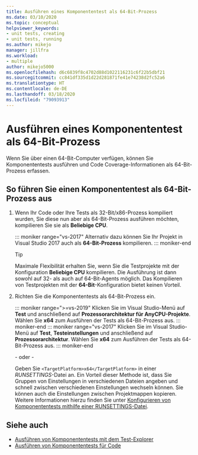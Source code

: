 ```yaml
---
title: Ausführen eines Komponententest als 64-Bit-Prozess
ms.date: 03/10/2020
ms.topic: conceptual
helpviewer_keywords:
- unit tests, creating
- unit tests, running
ms.author: mikejo
manager: jillfra
ms.workload:
- multiple
author: mikejo5000
ms.openlocfilehash: d6c6839f8c4702d88d1022116231c6f22b5dbf21
ms.sourcegitcommit: cc841df335d1d22d281871fe41e74238d2fc52a6
ms.translationtype: HT
ms.contentlocale: de-DE
ms.lasthandoff: 03/18/2020
ms.locfileid: "79093913"
---
```

# <a name="run-a-unit-test-as-a-64-bit-process"></a>Ausführen eines Komponententest als 64-Bit-Prozess

Wenn Sie über einen 64-Bit-Computer verfügen, können Sie Komponententests ausführen und Code Coverage-Informationen als 64-Bit-Prozess erfassen.

## <a name="to-run-a-unit-test-as-a-64-bit-process"></a>So führen Sie einen Komponententest als 64-Bit-Prozess aus

1. Wenn Ihr Code oder Ihre Tests als 32-Bit/x86-Prozess kompiliert wurden, Sie diese nun aber als 64-Bit-Prozess ausführen möchten, kompilieren Sie sie als **Beliebige CPU**.

   ::: moniker range="vs-2017"
   Alternativ dazu können Sie Ihr Projekt in Visual Studio 2017 auch als **64-Bit-Prozess** kompilieren.
   ::: moniker-end

    > [!TIP]
    > Maximale Flexibilität erhalten Sie, wenn Sie die Testprojekte mit der Konfiguration **Beliebige CPU** kompilieren. Die Ausführung ist dann sowohl auf 32- als auch auf 64-Bit-Agents möglich. Das Kompilieren von Testprojekten mit der **64-Bit**-Konfiguration bietet keinen Vorteil.

2. Richten Sie die Komponententests als 64-Bit-Prozess ein.

   ::: moniker range=">=vs-2019"
   Klicken Sie im Visual Studio-Menü auf **Test** und anschließend auf **Prozessorarchitektur für AnyCPU-Projekte**. Wählen Sie **x64** zum Ausführen der Tests als 64-Bit-Prozess aus.
   ::: moniker-end
   ::: moniker range="vs-2017"
   Klicken Sie im Visual Studio-Menü auf **Test**, **Testeinstellungen** und anschließend auf **Prozessorarchitektur**. Wählen Sie **x64** zum Ausführen der Tests als 64-Bit-Prozess aus.
   ::: moniker-end

   \- oder -

   Geben Sie `<TargetPlatform>x64</TargetPlatform>` in einer *RUNSETTINGS*-Datei an. Ein Vorteil dieser Methode ist, dass Sie Gruppen von Einstellungen in verschiedenen Dateien angeben und schnell zwischen verschiedenen Einstellungen wechseln können. Sie können auch die Einstellungen zwischen Projektmappen kopieren. Weitere Informationen hierzu finden Sie unter [Konfigurieren von Komponententests mithilfe einer RUNSETTINGS-Datei](../test/configure-unit-tests-by-using-a-dot-runsettings-file.md).

## <a name="see-also"></a>Siehe auch

- [Ausführen von Komponententests mit dem Test-Explorer](../test/run-unit-tests-with-test-explorer.md)
- [Ausführen von Komponententests für Code](../test/unit-test-your-code.md)

